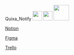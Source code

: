 Quixa_Notify
<img src="https://upload.wikimedia.org/wikipedia/commons/4/45/Notion_app_logo.png" width="30" />
<img src="https://upload.wikimedia.org/wikipedia/commons/3/33/Figma-logo.svg" width = "30"/>
<img src="https://upload.wikimedia.org/wikipedia/commons/7/7a/Trello-logo-blue.svg" width = "50"/>
 
 [Notion](https://www.notion.so/Projeto-Integrado-em-Engenharia-de-Software-II-a1b6e2ec926d44e8b7cb5fe0e5cb7c97)

[Figma](https://www.figma.com/file/MNvRWtCf34NJGfwR1BUrX2/Quixanotify?type=design&node-id=0-1&t=Aep81tTSfQ3mtzLv-0)

[Trello](https://trello.com/b/8r5T18bv/piesii-quixanotify)
